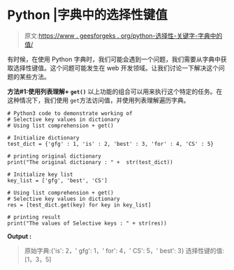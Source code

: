 # Python |字典中的选择性键值

> 原文:[https://www . geesforgeks . org/python-选择性-关键字-字典中的值/](https://www.geeksforgeeks.org/python-selective-key-values-in-dictionary/)

有时候，在使用 Python 字典时，我们可能会遇到一个问题，我们需要从字典中获取选择性键值。这个问题可能发生在 web 开发领域。让我们讨论一下解决这个问题的某些方法。

**方法#1:使用列表理解+ `get()`**
以上功能的组合可以用来执行这个特定的任务。在这种情况下，我们使用 `get`方法访问值，并使用列表理解遍历字典。

```
# Python3 code to demonstrate working of
# Selective key values in dictionary
# Using list comprehension + get()

# Initialize dictionary
test_dict = {'gfg' : 1, 'is' : 2, 'best' : 3, 'for' : 4, 'CS' : 5}

# printing original dictionary
print("The original dictionary : " +  str(test_dict))

# Initialize key list 
key_list = ['gfg', 'best', 'CS']

# Using list comprehension + get()
# Selective key values in dictionary
res = [test_dict.get(key) for key in key_list]

# printing result 
print("The values of Selective keys : " + str(res))
```

**Output :**

> 原始字典:{'is': 2，' gfg': 1，' for': 4，' CS': 5，' best': 3}
> 选择性键的值:[1，3，5]